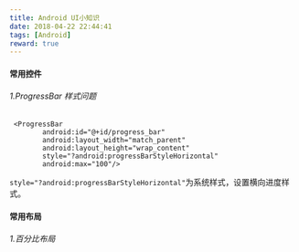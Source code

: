 ```yaml
---
title: Android UI小知识
date: 2018-04-22 22:44:41
tags: [Android]
reward: true
---
```

#### 常用控件

###### 1.ProgressBar 样式问题

```
 <ProgressBar
        android:id="@+id/progress_bar"
        android:layout_width="match_parent"
        android:layout_height="wrap_content" 
        style="?android:progressBarStyleHorizontal"
        android:max="100"/>
```
`style="?android:progressBarStyleHorizontal"`为系统样式，设置横向进度样式。

<!--more-->
#### 常用布局
###### 1.百分比布局